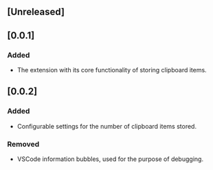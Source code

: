 ## [Unreleased]

## [0.0.1]

### Added

- The extension with its core functionality of storing clipboard items.

## [0.0.2]

### Added

- Configurable settings for the number of clipboard items stored.

### Removed

- VSCode information bubbles, used for the purpose of debugging.